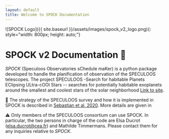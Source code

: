 ```yaml
---
layout: default
title: Welcome to SPOCK Documentation
---
```


![SPOCK Logo]({{ site.baseurl }}/assets/images/spock_v2_logo.png){: style="width: 800px; height: auto;"}

# SPOCK v2 Documentation 🖖	

*SPOCK* (Speculoos Observatories sChedule maKer) is a python package
developed to handle the planification of observation of the SPECULOOS
telescopes. The project SPECULOOS -Search for habitable Planets
EClipsing ULtra-cOOl Stars -- searches for potentially habitable
exoplanets around the smallest and coolest stars of the solar
neighborhood [Link to
site](https://www.speculoos.uliege.be/cms/c_4259452/fr/speculoos).

📝 The strategy of the SPECULOOS survey and how it is implemented in SPOCK is described in [Sebastian et al. 2020](https://www.aanda.org/articles/aa/full_html/2021/01/aa38827-20/aa38827-20.html). More details are given in 


⚠️ Only members of the SPECULOOS consortium can use SPOCK. In particular, the two persons in charge of the code are Elsa Ducrot (elsa.ducrot@cea.fr) and Mathilde Timmermans. Please contact them for any inquiries relative to *SPOCK*.  